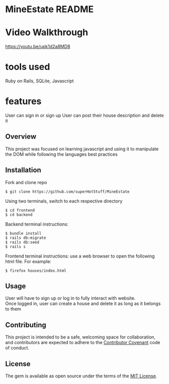 # MineEstate README

# Video Walkthrough

https://youtu.be/upk1d2a8MD8

# tools used

Ruby on Rails, SQLite, Javascript

# features

User can sign in or sign up
User can post their house description and delete it 

## Overview

This project was focused on learning javascript and using it to manipulate the DOM while following the languages best practices

## Installation

Fork and clone repo

    $ git clone https://github.com/superHotStuff/MineEstate
    

Using two terminals, switch to each respective directory

    $ cd frontend
    $ cd backend
  

Backend terminal instructions: 

    $ bundle install
    $ rails db:migrate
    $ rails db:seed
    $ rails s

Frontend terminal instructions:
    use a web browser to open the following html file. For example:
    
    $ firefox houses/index.html

## Usage

User will have to sign up or log in to fully interact with website.  
Once logged in, user can create a house and delete it as long as it belongs to them

## Contributing

This project is intended to be a safe, welcoming space for collaboration, and contributors are expected to adhere to the [Contributor Covenant](http://contributor-covenant.org) code of conduct.

## License

The gem is available as open source under the terms of the [MIT License](https://opensource.org/licenses/MIT).

